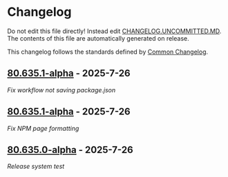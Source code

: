 # Changelog

Do not edit this file directly! Instead edit [CHANGELOG.UNCOMMITTED.MD](./CHANGELOG.UNCOMMITTED.MD).
The contents of this file are automatically generated on release.

This changelog follows the standards defined by [Common Changelog](https://common-changelog.org/).

<!-- insert_point -->

## [80.635.1-alpha](https://github.com/shadownetdev1/HydrusAPI/releases/tag/80.635.1-alpha) - 2025-7-26


_Fix workflow not saving package.json_


## [80.635.1-alpha](https://github.com/shadownetdev1/HydrusAPI/releases/tag/80.635.1-alpha) - 2025-7-26

_Fix NPM page formatting_


## [80.635.0-alpha](https://github.com/shadownetdev1/HydrusAPI/releases/tag/80.635.0-alpha) - 2025-7-26

_Release system test_

